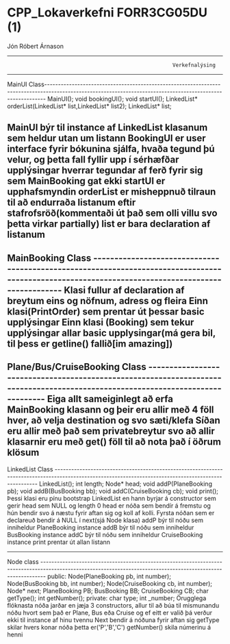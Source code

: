 # CPP_Lokaverkefni FORR3CG05DU (1)
Jón Róbert Árnason 

----------------------------------------------------------------------------------------------------------------------------------------
                                                          Verkefnalýsing                                                          
----------------------------------------------------------------------------------------------------------------------------------------
MainUI Class------------------------------------------------------------------------------------------------------------------------------------------------------------
	MainUI();
	void bookingUI();
        	void startUI();
        	LinkedList* orderList(LinkedList* list,LinkedList* list2);
        	LinkedList* list;

MainUI býr til instance af LinkedList klasanum sem heldur utan um listann
BookingUI er user interface fyrir bókunina sjálfa, hvaða tegund þú velur, og þetta fall fyllir upp í sérhæfðar upplýsingar hverrar tegundar af ferð fyrir sig sem MainBooking gat ekki
startUI er upphafsmyndin
orderList er misheppnuð tilraun til að endurraða listanum eftir stafrofsröð(kommentaði út það sem olli villu svo þetta virkar partially)
list er bara declaration af listanum
------------------------------------------------------------------------------------------------------------------------------------------------------------------------------

MainBooking Class -------------------------------------------------------------------------------------------------------------------------------------------------
Klasi fullur af declaration af breytum eins og nöfnum, adress og fleira
Einn klasi(PrintOrder) sem prentar út þessar basic upplýsingar
Einn klasi (Booking) sem tekur upplýsingar allar basic upplysingar(má gera bil, til þess er getline() fallið[im amazing])
------------------------------------------------------------------------------------------------------------------------------------------------------------------------------

Plane/Bus/CruiseBooking Class --------------------------------------------------------------------------------------------------------------------------------
Eiga allt sameiginlegt að erfa MainBooking klasann og þeir eru allir með 4 föll hver, að velja destination og svo sæti/klefa 
Síðan eru allir með það sem privatebreytur svo að allir klasarnir eru með get() föll til að nota það í öðrum klösum
------------------------------------------------------------------------------------------------------------------------------------------------------------------------------

LinkedList Class ------------------------------------------------------------------------------------------------------------------------------------------------------
	LinkedList();
                int length;
        	Node* head;
        	void addP(PlaneBooking pb);
        	void addB(BusBooking bb);
        	void addC(CruiseBooking cb);
        	void print();
Þessi klasi eru pínu bootstrap LinkedList en hann byrjar á constructor sem gerir head sem NULL og length 0
head er nóða sem bendír á fremstu og hún bendir svo á næstu fyrir aftan sig og koll af kolli. Fyrsta nóðan sem er declareuð bendir á NULL í next(sjá Node klasa)
addP býr til nóðu sem inniheldur PlaneBooking instance
addB býr til nóðu sem inniheldur BusBooking instance
addC býr til nóðu sem inniheldur CruiseBooking instance
print prentar út allan listann

------------------------------------------------------------------------------------------------------------------------------------------------------------------------------

Node class --------------------------------------------------------------------------------------------------------------------------------------------------------------
  public:
        Node(PlaneBooking pb, int number);
        Node(BusBooking bb, int number);
        Node(CruiseBooking cb, int number);
        Node* next;
        PlaneBooking PB;
        BusBooking BB;
        CruiseBooking CB;
        char getType();
        int getNumber();
    private:
        char type;
        int _number;
Örugglega flóknasta nóða jarðar en jæja
3 constructors, allur til að búa til mismunandu nóðu hvort sem það er Plane, Bus eða Cruise og ef eitt er valið þá verður ekki til instance af hinu tvennu
Next bendir á nóðuna fyrir aftan sig
getType skilar hvers konar nóða þetta er('P','B','C')
getNumber() skila númerinu á henni



